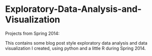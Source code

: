 # Exploratory-Data-Analysis-and-Visualization
Projects from Spring 2014:

This contains some blog post style exploratory data analysis and data visualization I created, using python and a little R during Spring 2014.
